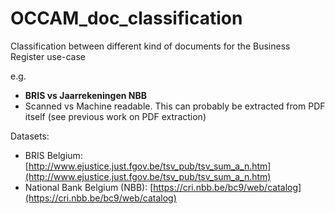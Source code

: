 # OCCAM_doc_classification
Classification between different kind of documents for the Business Register use-case

e.g.

* **BRIS vs Jaarrekeningen NBB**
* Scanned vs Machine readable. This can probably be extracted from PDF itself (see previous work on PDF extraction)

Datasets:

* BRIS Belgium: [http://www.ejustice.just.fgov.be/tsv_pub/tsv_sum_a_n.htm](http://www.ejustice.just.fgov.be/tsv_pub/tsv_sum_a_n.htm)
* National Bank Belgium (NBB): [https://cri.nbb.be/bc9/web/catalog](https://cri.nbb.be/bc9/web/catalog)